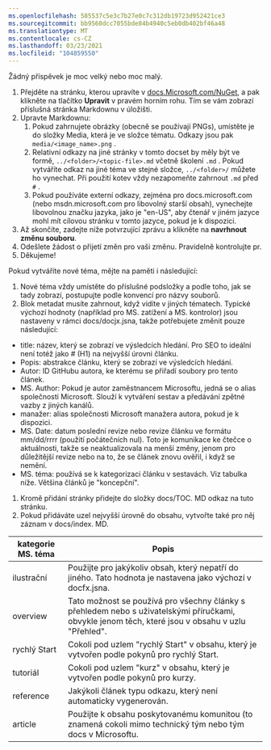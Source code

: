 ```yaml
---
ms.openlocfilehash: 585537c5e3c7b27e0c7c312db19723d952421ce3
ms.sourcegitcommit: bb9560dcc7055bde84b4940c5eb0db402bf46a48
ms.translationtype: MT
ms.contentlocale: cs-CZ
ms.lasthandoff: 03/23/2021
ms.locfileid: "104859550"
---
```

Žádný příspěvek je moc velký nebo moc malý.

1. Přejděte na stránku, kterou upravíte v [docs.Microsoft.com/NuGet](https://docs.microsoft.com/nuget/), a pak klikněte na tlačítko **Upravit** v pravém horním rohu. Tím se vám zobrazí příslušná stránka Markdownu v úložišti.
1. Upravte Markdownu:
    1. Pokud zahrnujete obrázky (obecně se používají PNGs), umístěte je do složky Media, která je ve složce tématu. Odkazy jsou pak `media/<image_name>.png` .
    1. Relativní odkazy na jiné stránky v tomto docset by měly být ve formě, `../<folder>/<topic-file>.md` včetně školení `.md` . Pokud vytváříte odkaz na jiné téma ve stejné složce, `../<folder>/` můžete ho vynechat. Při použití kotev vždy nezapomeňte zahrnout `.md` před `#` .
    1. Pokud používáte externí odkazy, zejména pro docs.microsoft.com (nebo msdn.microsoft.com pro libovolný starší obsah), vynechejte libovolnou značku jazyka, jako je "en-US", aby čtenář v jiném jazyce mohl mít cílovou stránku v tomto jazyce, pokud je k dispozici.
1. Až skončíte, zadejte níže potvrzující zprávu a klikněte na **navrhnout změnu souboru**.
1. Odešlete žádost o přijetí změn pro vaši změnu. Pravidelně kontrolujte pr.
1. Děkujeme!

Pokud vytváříte nové téma, mějte na paměti i následující:

1. Nové téma vždy umístěte do příslušné podsložky a podle toho, jak se tady zobrazí, postupujte podle konvencí pro názvy souborů.
1. Blok metadat musíte zahrnout, když vidíte v jiných tématech. Typické výchozí hodnoty (například pro MS. zatížení a MS. kontrolor) jsou nastaveny v rámci docs/docjx.jsna, takže potřebujete změnit pouze následující:

  - title: název, který se zobrazí ve výsledcích hledání. Pro SEO to ideální není totéž jako # (H1) na nejvyšší úrovni článku.
  - Popis: abstrakce článku, který se zobrazí ve výsledcích hledání.
  - Autor: ID GitHubu autora, ke kterému se přiřadí soubory pro tento článek.
  - MS. Author: Pokud je autor zaměstnancem Microsoftu, jedná se o alias společnosti Microsoft. Slouží k vytváření sestav a předávání zpětné vazby z jiných kanálů.
  - manažer: alias společnosti Microsoft manažera autora, pokud je k dispozici.
  - MS. Date: datum poslední revize nebo revize článku ve formátu mm/dd/rrrr (použití počátečních nul). Toto je komunikace ke čtečce o aktuálnosti, takže se neaktualizovala na menší změny, jenom pro důležitější revize nebo na to, že se článek znovu ověřil, i když se nemění.
  - MS. téma: používá se k kategorizaci článku v sestavách. Viz tabulka níže. Většina článků je "koncepční". 
1. Kromě přidání stránky přidejte do složky docs/TOC. MD odkaz na tuto stránku.
1. Pokud přidáváte uzel nejvyšší úrovně do obsahu, vytvořte také pro něj záznam v docs/index. MD.

| kategorie MS. téma | Popis |
| --- | --- |
| ilustrační | Použijte pro jakýkoliv obsah, který nepatří do jiného. Tato hodnota je nastavena jako výchozí v docfx.jsna. |
| overview | Tato možnost se používá pro všechny články s přehledem nebo s uživatelskými příručkami, obvykle jenom těch, které jsou v obsahu v uzlu "Přehled". |
| rychlý Start | Cokoli pod uzlem "rychlý Start" v obsahu, který je vytvořen podle pokynů pro rychlý Start. |
| tutoriál | Cokoli pod uzlem "kurz" v obsahu, který je vytvořen podle pokynů pro kurzy. |
| reference | Jakýkoli článek typu odkazu, který není automaticky vygenerován. |
| article | Použijte k obsahu poskytovanému komunitou (to znamená cokoli mimo technický tým nebo tým docs v Microsoftu. |

